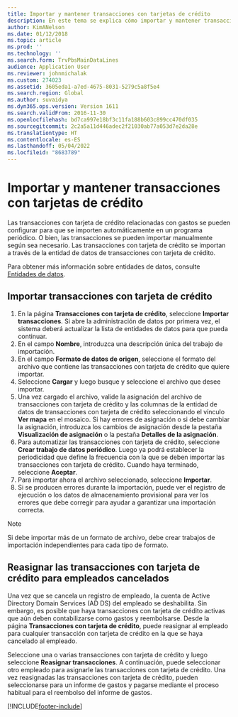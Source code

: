 ```yaml
---
title: Importar y mantener transacciones con tarjetas de crédito
description: En este tema se explica cómo importar y mantener transacciones con tarjeta de crédito relacionadas con gastos. Estas transacciones se pueden configurar para que se importen automáticamente en una programación periódica, o se pueden importar manualmente según sea necesario.
author: KimANelson
ms.date: 01/12/2018
ms.topic: article
ms.prod: ''
ms.technology: ''
ms.search.form: TrvPbsMainDataLines
audience: Application User
ms.reviewer: johnmichalak
ms.custom: 274023
ms.assetid: 3605eda1-a7ed-4675-8031-5279c5a8f5e4
ms.search.region: Global
ms.author: suvaidya
ms.dyn365.ops.version: Version 1611
ms.search.validFrom: 2016-11-30
ms.openlocfilehash: bd7ca997e18bf3c11fa188b603c899cc470df035
ms.sourcegitcommit: 2c2a5a11d446adec2f21030ab77a053d7e2da28e
ms.translationtype: HT
ms.contentlocale: es-ES
ms.lasthandoff: 05/04/2022
ms.locfileid: "8683789"
---
```

# <a name="import-and-maintain-credit-card-transactions"></a>Importar y mantener transacciones con tarjetas de crédito

Las transacciones con tarjeta de crédito relacionadas con gastos se pueden configurar para que se importen automáticamente en un programa periódico. O bien, las transacciones se pueden importar manualmente según sea necesario. Las transacciones con tarjeta de crédito se importan a través de la entidad de datos de transacciones con tarjeta de crédito.

Para obtener más información sobre entidades de datos, consulte [Entidades de datos](/dynamics365/fin-ops-core/dev-itpro/data-entities/data-entities).

## <a name="import-credit-card-transactions"></a>Importar transacciones con tarjeta de crédito

1. En la página **Transacciones con tarjeta de crédito**, seleccione **Importar transacciones**. Si abre la administración de datos por primera vez, el sistema deberá actualizar la lista de entidades de datos para que pueda continuar.
2. En el campo **Nombre**, introduzca una descripción única del trabajo de importación.
3. En el campo **Formato de datos de origen**, seleccione el formato del archivo que contiene las transacciones con tarjeta de crédito que quiere importar.
4. Seleccione **Cargar** y luego busque y seleccione el archivo que desee importar.
5. Una vez cargado el archivo, valide la asignación del archivo de transacciones con tarjeta de crédito y las columnas de la entidad de datos de transacciones con tarjeta de crédito seleccionando el vínculo **Ver mapa** en el mosaico. Si hay errores de asignación o si debe cambiar la asignación, introduzca los cambios de asignación desde la pestaña **Visualización de asignación** o la pestaña **Detalles de la asignación**.
6. Para automatizar las transacciones con tarjeta de crédito, seleccione **Crear trabajo de datos periódico**. Luego ya podrá establecer la periodicidad que define la frecuencia con la que se deben importar las transacciones con tarjeta de crédito. Cuando haya terminado, seleccione **Aceptar**.
7. Para importar ahora el archivo seleccionado, seleccione **Importar**.
8. Si se producen errores durante la importación, puede ver el registro de ejecución o los datos de almacenamiento provisional para ver los errores que debe corregir para ayudar a garantizar una importación correcta.

> [!NOTE]
> Si debe importar más de un formato de archivo, debe crear trabajos de importación independientes para cada tipo de formato.

## <a name="reassign-the-credit-card-transactions-for-terminated-employees"></a>Reasignar las transacciones con tarjeta de crédito para empleados cancelados

Una vez que se cancela un registro de empleado, la cuenta de Active Directory Domain Services (AD DS) del empleado se deshabilita. Sin embargo, es posible que haya transacciones con tarjeta de crédito activas que aún deben contabilizarse como gastos y reembolsarse. Desde la página **Transacciones con tarjeta de crédito**, puede reasignar al empleado para cualquier transacción con tarjeta de crédito en la que se haya cancelado al empleado.

Seleccione una o varias transacciones con tarjeta de crédito y luego seleccione **Reasignar transacciones**. A continuación, puede seleccionar otro empleado para asignarle las transacciones con tarjeta de crédito. Una vez reasignadas las transacciones con tarjeta de crédito, pueden seleccionarse para un informe de gastos y pagarse mediante el proceso habitual para el reembolso del informe de gastos.


[!INCLUDE[footer-include](../includes/footer-banner.md)]